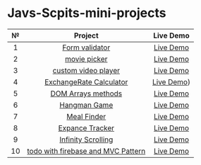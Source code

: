 # Javs-Scpits-mini-projects
| № | Project  | Live Demo  |
| :-----: | :-: | :-: |
| 1 | [Form validator](https://github.com/BogdanZots/Form-validator-Js-mini-projects-) |  [Live Demo ](https://bogdanzots.github.io/Form-validator-Js-mini-projects-/) |
| 2 | [movie picker](https://github.com/BogdanZots/film-picker-js-mini-projects) |[Live Demo](https://bogdanzots.github.io/film-picker-js-mini-projects/) |
| 3 | [custom video player](https://github.com/BogdanZots/Custom-video-playes-js-mini-projects) | [Live Demo](https://bogdanzots.github.io/Custom-video-playes-js-mini-projects/) |
| 4 | [ExchangeRate Calculator](https://github.com/BogdanZots/Exchange-rate-calculator-js-mini-project) | [Live Demo](https://bogdanzots.github.io/Exchange-rate-calculator-js-mini-project/)) |
| 5 | [DOM Arrays methods](https://github.com/BogdanZots/DOM-Array-methods-) | [Live Demo](https://bogdanzots.github.io/DOM-Array-methods-/) |
| 6 | [Hangman Game](https://github.com/BogdanZots/Hangman-game-js-mini-projects-) | [Live Demo](https://bogdanzots.github.io/Hangman-game-js-mini-projects-/) |
| 7 | [Meal Finder](https://github.com/BogdanZots/mealMenu-finder-js-mini-project-) | [Live Demo](https://bogdanzots.github.io/mealMenu-finder-js-mini-project-/) |
| 8 | [Expance Tracker](https://github.com/BogdanZots/Expance-Tracker) | [Live Demo](https://bogdanzots.github.io/Expance-Tracker/) |
| 9 | [Infinity Scrolling](https://github.com/BogdanZots/Infinity-scrolling) | [Live Demo](https://bogdanzots.github.io/Infinity-scrolling/) |
| 10 | [todo with firebase and MVC Pattern](https://github.com/BogdanZots/todo-with-MVC-and-FIREBASE) | [Live Demo](https://bogdanzots.github.io/todo-with-MVC-and-FIREBASE/) |

